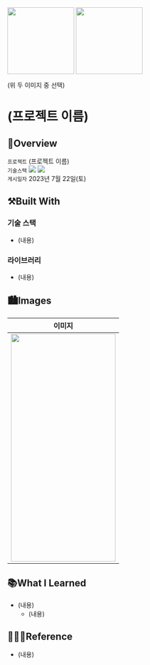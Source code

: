 <img src="https://user-images.githubusercontent.com/21079970/211797254-babc20dc-10c1-4edd-8ce2-56b1e6ee497c.png" align="center" width="150" height="150">
<img src="https://user-images.githubusercontent.com/21079970/224588704-8340a864-0560-4f13-8586-eac4937dcfe5.png" align="center" width="150" height="150">

(위 두 이미지 중 선택)

# (프로젝트 이름)
## 🍎Overview
`프로젝트` (프로젝트 이름) <br>
`기술스택` <img src="https://img.shields.io/badge/Swift-F05138?style=flat-square&logo=Swift&logoColor=white"/> <img src="https://img.shields.io/badge/Xcode-147EFB?style=flat-square&logo=Xcode&logoColor=white"/> <br>
`게시일자` 2023년 7월 22일(토) <br>

## ⚒️Built With

### 기술 스택

* (내용)

### 라이브러리

* (내용)

## 🏙️Images

| 이미지 |
| :--: |
| <img src="<이미지 주소>" align="center" width="235" height="511"> |

## 📚What I Learned

* (내용)
  + (내용)
 
## 👩🏻‍💻Reference

* (내용)
